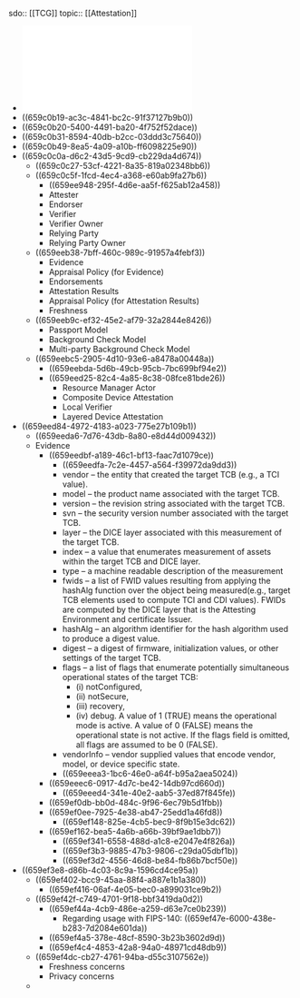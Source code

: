 sdo:: [[TCG]]
topic:: [[Attestation]]

- ![DICE-Attestation-Architecture-r23-final.pdf](../assets/DICE-Attestation-Architecture-r23-final_1704725025392_0.pdf)
- ((659c0b19-ac3c-4841-bc2c-91f37127b9b0))
- ((659c0b20-5400-4491-ba20-4f752f52dace))
- ((659c0b31-8594-40db-b2cc-03ddd3c75640))
- ((659c0b49-8ea5-4a09-a10b-ff6098225e90))
- ((659c0c0a-d6c2-43d5-9cd9-cb229da4d674))
	- ((659c0c27-53cf-4221-8a35-819a02348bb6))
	- ((659c0c5f-1fcd-4ec4-a368-e60ab9fa27b6))
		- ((659ee948-295f-4d6e-aa5f-f625ab12a458))
		- Attester
		- Endorser
		- Verifier
		- Verifier Owner
		- Relying Party
		- Relying Party Owner
	- ((659eeb38-7bff-460c-989c-91957a4febf3))
		- Evidence
		- Appraisal Policy (for Evidence)
		- Endorsements
		- Attestation Results
		- Appraisal Policy (for Attestation Results)
		- Freshness
	- ((659eeb9c-ef32-45e2-af79-32a2844e8426))
		- Passport Model
		- Background Check Model
		- Multi-party Background Check Model
	- ((659eebc5-2905-4d10-93e6-a8478a00448a))
		- ((659eebda-5d6b-49cb-95cb-7bc699bf94e2))
		- ((659eed25-82c4-4a85-8c38-08fce81bde26))
			- Resource Manager Actor
			- Composite Device Attestation
			- Local Verifier
			- Layered Device Attestation
- ((659eed84-4972-4183-a023-775e27b109b1))
	- ((659eeda6-7d76-43db-8a80-e8d44d009432))
	- Evidence
		- ((659eedbf-a189-46c1-bf13-faac7d1079ce))
			- ((659eedfa-7c2e-4457-a564-f39972da9dd3))
			- vendor – the entity that created the target TCB (e.g., a TCI value).
			- model – the product name associated with the target TCB.
			- version – the revision string associated with the target TCB.
			- svn – the security version number associated with the target TCB.
			- layer – the DICE layer associated with this measurement of the target TCB.
			- index – a value that enumerates measurement of assets within the target TCB and DICE layer.
			- type – a machine readable description of the measurement
			- fwids – a list of FWID values resulting from applying the hashAlg function over the object being measured(e.g., target TCB elements used to compute TCI and CDI values). FWIDs are computed by the DICE layer that is the Attesting Environment and certificate Issuer.
			- hashAlg – an algorithm identifier for the hash algorithm used to produce a digest value.
			- digest – a digest of firmware, initialization values, or other settings of the target TCB.
			- flags – a list of flags that enumerate potentially simultaneous operational states of the target TCB:
				- (i) notConfigured,
				- (ii) notSecure,
				- (iii) recovery,
				- (iv) debug. A value of 1 (TRUE) means the operational mode is active. A value of 0 (FALSE) means the operational state is not active. If the flags field is omitted, all flags are assumed to be 0 (FALSE).
			- vendorInfo – vendor supplied values that encode vendor, model, or device specific state.
			- ((659eeea3-1bc6-46e0-a64f-b95a2aea5024))
		- ((659eeec6-0917-4d7c-be42-14db97cd660d))
			- ((659eeed4-341e-40e2-aab5-37ed87f845fe))
		- ((659ef0db-bb0d-484c-9f96-6ec79b5d1fbb))
		- ((659ef0ee-7925-4e38-ab47-25edd1a46fd8))
			- ((659ef148-825e-4cb5-bec9-8f9b15e3dc62))
		- ((659ef162-bea5-4a6b-a66b-39bf9ae1dbb7))
			- ((659ef341-6558-488d-a1c8-e2047e4f826a))
			- ((659ef3b3-9885-47b3-9806-c29da05dbf1b))
			- ((659ef3d2-4556-46d8-be84-fb86b7bcf50e))
- ((659ef3e8-d86b-4c03-8c9a-1596cd4ce95a))
	- ((659ef402-bcc9-45aa-88f4-a887e1b1a380))
		- ((659ef416-06af-4e05-bec0-a899031ce9b2))
	- ((659ef42f-c749-4701-9f18-bbf3419da0d2))
		- ((659ef44a-4cb9-486e-a259-d63e7ce0b239))
			- Regarding usage with FIPS-140: ((659ef47e-6000-438e-b283-7d2084e601da))
		- ((659ef4a5-378e-48cf-8590-3b23b3602d9d))
		- ((659ef4c4-4853-42a8-94a0-48971cd48db9))
	- ((659ef4dc-cb27-4761-94ba-d55c3107562e))
		- Freshness concerns
		- Privacy concerns
	-